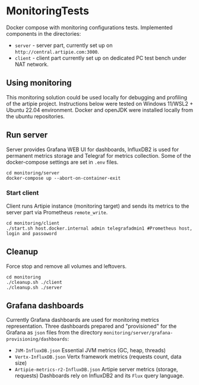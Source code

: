 # MonitoringTests
Docker compose with monitoring configurations tests. Implemented components in the directories:
- `server` - server part, currently set up on `http://central.artipie.com:3000`.
- `client` - client part currently set up on dedicated PC test bench under NAT network.

## Using monitoring
This monitoring solution could be used locally for debugging and profiling of the artipie project. Instructions below were tested on Windows 11/WSL2 + Ubuntu 22.04 environment. Docker and openJDK were installed locally from the ubuntu repositories.

## Run server
Server provides Grafana WEB UI for dashboards, InfluxDB2 is used for permanent metrics storage and Telegraf for metrics collection. 
Some of the docker-compose settings are set in `.env` files.
```
cd monitoring/server
docker-compose up --abort-on-container-exit
```

### Start client
Client runs Artipie instance (monitoring target) and sends its metrics to the server part via Prometheus `remote_write`.
```
cd monitoring/client
./start.sh host.docker.internal admin telegrafadmin1 #Prometheus host, login and passoword
```

## Cleanup

Force stop and remove all volumes and leftovers.

```
cd monitoring
./cleanup.sh ./client
./cleanup.sh ./server
```

## Grafana dashboards

Currently Grafana dashboards are used for monitoring metrics representation. Three dashboards prepared and "provisioned" for the Grafana as `json` files from the directory `monitoring/server/grafana-provisioning/dashboards`:
- `JVM-InfluxDB.json` Essential JVM metrics (GC, heap, threads)
- `Vertx-InfluxDB.json` Vertx framework metrics (requests count, data size)
- `Artipie-metrics-r2-InfluxDB.json` Artipie server metrics (storage, requests)
Dashboards rely on InfluxDB2 and its `Flux` query language.

